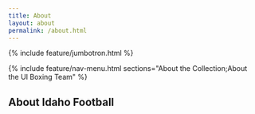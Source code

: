 ```yaml
---
title: About
layout: about
permalink: /about.html
---
```

{% include feature/jumbotron.html %} 

{% include feature/nav-menu.html sections="About the Collection;About the UI Boxing Team" %} 

## About Idaho Football



<div class="clearfix"></div>

